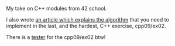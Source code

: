 My take on C++ modules from 42 school.

I also wrote [an article which explains the algorithm](https://dev.to/emuminov/human-explanation-and-step-by-step-visualisation-of-the-ford-johnson-algorithm-5g91) that you need to implement in the last, and the hardest, C++ exercise, cpp09/ex02.

There is a [tester](https://github.com/emuminov/ford-jonson-tester) for the cpp09/ex02 btw!
